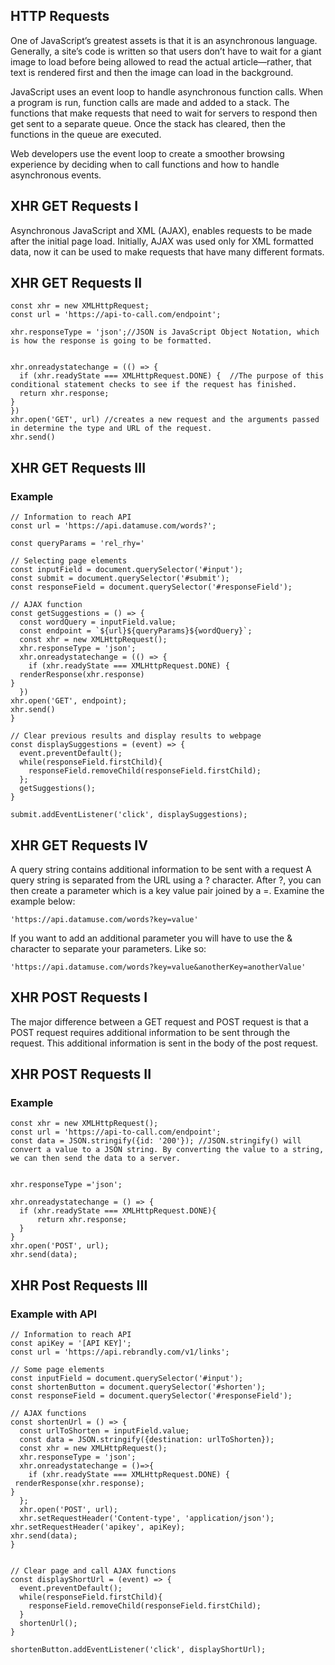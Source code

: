 ## HTTP Requests

One of JavaScript’s greatest assets is that it is an asynchronous language.
Generally, a site’s code is written so that users don’t have to wait for a giant image to load before being allowed to read the actual article—rather, that text is rendered first and then the image can load in the background.

JavaScript uses an event loop to handle asynchronous function calls. When a program is run, function calls are made and added to a stack. The functions that make requests that need to wait for servers to respond then get sent to a separate queue. Once the stack has cleared, then the functions in the queue are executed.

Web developers use the event loop to create a smoother browsing experience by deciding when to call functions and how to handle asynchronous events.

## XHR GET Requests I

Asynchronous JavaScript and XML (AJAX), enables requests to be made after the initial page load. Initially, AJAX was used only for XML formatted data, now it can be used to make requests that have many different formats.

## XHR GET Requests II
```
const xhr = new XMLHttpRequest;
const url = 'https://api-to-call.com/endpoint';

xhr.responseType = 'json';//JSON is JavaScript Object Notation, which is how the response is going to be formatted.


xhr.onreadystatechange = (() => {
  if (xhr.readyState === XMLHttpRequest.DONE) {  //The purpose of this conditional statement checks to see if the request has finished.
  return xhr.response;
}
})
xhr.open('GET', url) //creates a new request and the arguments passed in determine the type and URL of the request.
xhr.send()
```

## XHR GET Requests III
### Example

```
// Information to reach API
const url = 'https://api.datamuse.com/words?';

const queryParams = 'rel_rhy='

// Selecting page elements
const inputField = document.querySelector('#input');
const submit = document.querySelector('#submit');
const responseField = document.querySelector('#responseField');

// AJAX function
const getSuggestions = () => {
  const wordQuery = inputField.value;
  const endpoint = `${url}${queryParams}${wordQuery}`;
  const xhr = new XMLHttpRequest();
  xhr.responseType = 'json';
  xhr.onreadystatechange = (() => {
    if (xhr.readyState === XMLHttpRequest.DONE) {
  renderResponse(xhr.response)
}
  })
xhr.open('GET', endpoint);
xhr.send()
}

// Clear previous results and display results to webpage
const displaySuggestions = (event) => {
  event.preventDefault();
  while(responseField.firstChild){
    responseField.removeChild(responseField.firstChild);
  };
  getSuggestions();
}

submit.addEventListener('click', displaySuggestions);
```
## XHR GET Requests IV

A query string contains additional information to be sent with a request
A query string is separated from the URL using a ? character. After ?, you can then create a parameter which is a key value pair joined by a =. Examine the example below:

```
'https://api.datamuse.com/words?key=value'
```

If you want to add an additional parameter you will have to use the & character to separate your parameters. Like so:

```
'https://api.datamuse.com/words?key=value&anotherKey=anotherValue'
```

## XHR POST Requests I
The major difference between a GET request and POST request is that a POST request requires additional information to be sent through the request. This additional information is sent in the body of the post request.

## XHR POST Requests II
### Example

```
const xhr = new XMLHttpRequest();
const url = 'https://api-to-call.com/endpoint';
const data = JSON.stringify({id: '200'}); //JSON.stringify() will convert a value to a JSON string. By converting the value to a string, we can then send the data to a server.


xhr.responseType ='json';

xhr.onreadystatechange = () => {
  if (xhr.readyState === XMLHttpRequest.DONE){
      return xhr.response;
  }
}
xhr.open('POST', url);
xhr.send(data);
```

## XHR Post Requests III
### Example with API


```
// Information to reach API
const apiKey = '[API KEY]';
const url = 'https://api.rebrandly.com/v1/links';

// Some page elements
const inputField = document.querySelector('#input');
const shortenButton = document.querySelector('#shorten');
const responseField = document.querySelector('#responseField');

// AJAX functions
const shortenUrl = () => {
  const urlToShorten = inputField.value;
  const data = JSON.stringify({destination: urlToShorten});
  const xhr = new XMLHttpRequest();
  xhr.responseType = 'json';
  xhr.onreadystatechange = ()=>{
    if (xhr.readyState === XMLHttpRequest.DONE) {
 renderResponse(xhr.response);
}
  };
  xhr.open('POST', url);
  xhr.setRequestHeader('Content-type', 'application/json');
xhr.setRequestHeader('apikey', apiKey);
xhr.send(data);
}


// Clear page and call AJAX functions
const displayShortUrl = (event) => {
  event.preventDefault();
  while(responseField.firstChild){
    responseField.removeChild(responseField.firstChild);
  }
  shortenUrl();
}

shortenButton.addEventListener('click', displayShortUrl);
```
